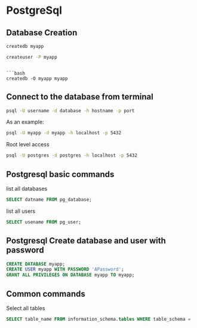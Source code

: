 # PostgreSql

## Database Creation

```bash
createdb myapp
```

```bash
createuser -P myapp
```
```

```bash
createdb -O myapp myapp
```

## Connect to the database from terminal

```bash
psql -U username -d database -h hostname -p port
```

As an example:

```bash
psql -U myapp -d myapp -h localhost -p 5432
```

Root level access

```bash
psql -U postgres -d postgres -h localhost -p 5432
```

## Postgresql basic commands

list all databases

```sql
SELECT datname FROM pg_database;
```

list all users

```sql
SELECT usename FROM pg_user;
```

## Postgresql Create database and user with password

```sql
CREATE DATABASE myapp;
CREATE USER myapp WITH PASSWORD 'APassword';
GRANT ALL PRIVILEGES ON DATABASE myapp TO myapp;
```

## Common commands

Select all tables

```sql
SELECT table_name FROM information_schema.tables WHERE table_schema = 'public';
```
